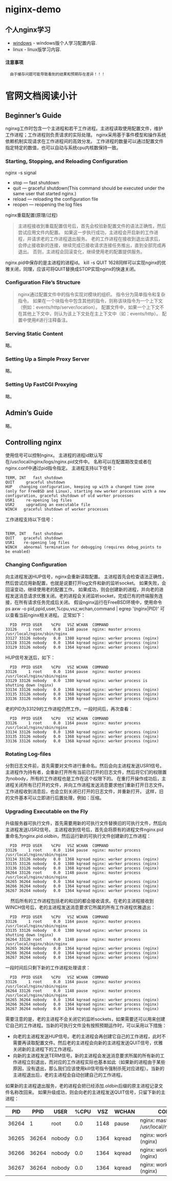 # niginx-demo
个人nginx学习
---
 * [windows](https://github.com/yubiaohyb/nginx-demo/blob/master/windows/windows.md) - windows版个人学习配置内容.
 * linux - linux版学习内容.
 
#### 注意事项 ####
```
  由于缓存问题可能导致看到的结果和预期存在差异！！！
```
# 官网文档阅读小计
## Beginner’s Guide
nginxg工作时包含一个主进程和若干工作进程。主进程读取使用配置文件，维护工作进程；工作进程则负责请求的实际处理。
nginx采用基于事件模型和操作系统依赖机制实现请求在工作进程间的高效分发。
工作进程的数量可以通过配置文件指定特定的数值，也可以自动与系统cpu内核数保持一致。

### Starting, Stopping, and Reloading Configuration
nginx -s signal
* stop — fast shutdown
* quit — graceful shutdown(This command should be executed under the same user that started nginx.)
* reload — reloading the configuration file
* reopen — reopening the log files

nginx重载配置(原理/过程)
>主进程接收到重载配置信号后，首先会校验新配置文件的语法正确性，然后尝试应用文件内配置。
>如果这一步执行成功，主进程会开启新的工作进程，并请求老的工作进程退出服务。
>老的工作进程在接收到退出请求后，会停止接收新的连接，继续完成已接收请求连接任务推出，直到全部完成再退出。
>否则，主进程会回滚变化，继续使用老的配置提供服务。

nginx.pid中保存的是主进程的进程id。
kill -s QUIT 1628同样可以实现nginx的优雅关闭，同理，应该可将QUIT替换成STOP实现nginx的快速关闭。

### Configuration File’s Structure
>nginx通过配置文件中的指令实现对模块的组织。
>指令分为简单指令和复杂指令。
>如果在一个块指令中包含其他的指令，则称该块指令为一个上下文（例如：events/http/server/location）。
>配置文件中，如果一个上下文不在其他上下文中，则认为该上下文处在主上下文中（如：events/http）。
>配置中使用#进行注释备注。

### Serving Static Content
略。

### Setting Up a Simple Proxy Server
略。

### Setting Up FastCGI Proxying
略。

## Admin’s Guide
略。

## Controlling nginx
使用信号可以控制nginx。
主进程的进程id默认写在/usr/local/nginx/logs/nginx.pid文件中。
名称可以在配置期改变或者在nginx.conf中通过pid指令指定。
主进程支持以下信号：
```
TERM, INT	fast shutdown
QUIT	 graceful shutdown
HUP	  changing configuration, keeping up with a changed time zone (only for FreeBSD and Linux), starting new worker processes with a new       configuration, graceful shutdown of old worker processes
USR1	 re-opening log files
USR2	 upgrading an executable file
WINCH	graceful shutdown of worker processes
```
工作进程支持以下信号：
```

TERM, INT	fast shutdown
QUIT	graceful shutdown
USR1	re-opening log files
WINCH	abnormal termination for debugging (requires debug_points to be enabled)
```
### Changing Configuration
向主进程发送HUP信号，nginx会重新读取配置。
主进程首先会检查语法正确性，然后尝试应用新配置，也就是说要打开log文件和新的监听socket。
如果失败，会回滚变动，继续使用老的配置工作。
如果成功，则会创建新的进程，并向老的进程发送消息请求优雅关闭。老的进程会关闭监听socket，完成已有的终端服务连接，在所有请求任务完成后关闭。
假设nginx运行在FreeBSD环境中，使用命令 ps axw -o pid,ppid,user,%cpu,vsz,wchan,command | egrep '(nginx|PID)' 可以查看当前nginx相关进程。
正常如下：
```
  PID  PPID USER    %CPU   VSZ WCHAN  COMMAND
33126     1 root     0.0  1148 pause  nginx: master process /usr/local/nginx/sbin/nginx
33127 33126 nobody   0.0  1380 kqread nginx: worker process (nginx)
33128 33126 nobody   0.0  1364 kqread nginx: worker process (nginx)
33129 33126 nobody   0.0  1364 kqread nginx: worker process (nginx)
```
HUP信号发送后，如下：
```
  PID  PPID USER    %CPU   VSZ WCHAN  COMMAND
33126     1 root     0.0  1164 pause  nginx: master process /usr/local/nginx/sbin/nginx
33129 33126 nobody   0.0  1380 kqread nginx: worker process is shutting down (nginx)
33134 33126 nobody   0.0  1368 kqread nginx: worker process (nginx)
33135 33126 nobody   0.0  1368 kqread nginx: worker process (nginx)
33136 33126 nobody   0.0  1368 kqread nginx: worker process (nginx)
```
老的PID为33129的工作进程仍然工作。一段时间后，再次查看：
```
  PID  PPID USER    %CPU   VSZ WCHAN  COMMAND
33126     1 root     0.0  1164 pause  nginx: master process /usr/local/nginx/sbin/nginx
33134 33126 nobody   0.0  1368 kqread nginx: worker process (nginx)
33135 33126 nobody   0.0  1368 kqread nginx: worker process (nginx)
33136 33126 nobody   0.0  1368 kqread nginx: worker process (nginx)
```
### Rotating Log-files
分割日志文件前，首先需要对文件进行重命名。然后会向主进程发送USR1信号。
主进程作为持有者，会重新打开所有当前已打开的日志文件，然后将它们的权限置为nobody，所有的工作进程也是工作在这个权限下的。
在重打开操作成功后，主进程关闭所有已打开的文件，并向工作进程发送消息要求他们重新打开日志文件。
工作进程收到消息后，也会立刻关闭已打开的日志文件，并重新打开。
这样，旧的文件基本可以立即进行后置处理，例如：压缩。

### Upgrading Executable on the Fly
升级服务器可执行文件，首先需要用新的可执行文件替换旧的可执行文件，然后向主进程发送USR2信号。
主进程收到信号后，首先会将原有的进程文件nginx.pid重命名为nginx.pid.oldbin，然后运行新的可执行文件创建新的工作进程：
```
  PID  PPID USER    %CPU   VSZ WCHAN  COMMAND
33126     1 root     0.0  1164 pause  nginx: master process /usr/local/nginx/sbin/nginx
33134 33126 nobody   0.0  1368 kqread nginx: worker process (nginx)
33135 33126 nobody   0.0  1380 kqread nginx: worker process (nginx)
33136 33126 nobody   0.0  1368 kqread nginx: worker process (nginx)
36264 33126 root     0.0  1148 pause  nginx: master process /usr/local/nginx/sbin/nginx
36265 36264 nobody   0.0  1364 kqread nginx: worker process (nginx)
36266 36264 nobody   0.0  1364 kqread nginx: worker process (nginx)
36267 36264 nobody   0.0  1364 kqread nginx: worker process (nginx)
```
&nbsp;&nbsp;&nbsp;&nbsp;然后所有的工作进程包括老的和旧的都会接收请求。在老的主进程接收到WINCH信号后，老的主进程发送消息要求它所属的所有工作进程优雅退出：
```
  PID  PPID USER    %CPU   VSZ WCHAN  COMMAND
33126     1 root     0.0  1164 pause  nginx: master process /usr/local/nginx/sbin/nginx
33135 33126 nobody   0.0  1380 kqread nginx: worker process is shutting down (nginx)
36264 33126 root     0.0  1148 pause  nginx: master process /usr/local/nginx/sbin/nginx
36265 36264 nobody   0.0  1364 kqread nginx: worker process (nginx)
36266 36264 nobody   0.0  1364 kqread nginx: worker process (nginx)
36267 36264 nobody   0.0  1364 kqread nginx: worker process (nginx)
```
一段时间后只剩下新的工作进程处理请求：
```
  PID  PPID USER    %CPU   VSZ WCHAN  COMMAND
33126     1 root     0.0  1164 pause  nginx: master process /usr/local/nginx/sbin/nginx
36264 33126 root     0.0  1148 pause  nginx: master process /usr/local/nginx/sbin/nginx
36265 36264 nobody   0.0  1364 kqread nginx: worker process (nginx)
36266 36264 nobody   0.0  1364 kqread nginx: worker process (nginx)
36267 36264 nobody   0.0  1364 kqread nginx: worker process (nginx)
```
需要注意的是，老的主进程不会关闭它的监听sockets，如果需要还可以用来创建它自己的工作进程。当新的可执行文件没有按照预期运作时，可以采用以下措施：
* 向老的主进程发送HUP信号。老的主进程会再创建它自己的工作进程，此时不需要再读取配置文件。然后老的主进程会向新的主进程发送QUIT信号，优雅关闭新的主进程下的工作进程。
* 向新的主进程发送TERM信号。新的主进程会发送消息要求所属的所有新的工作进程立刻退出，而对应的工作进程实际也基本如此（如果新的进程由于某些原因，没有退出，那么我们应该使用kill信号指令强制杀死对应进程）。当新的主进程退出后，老的主进程会自动创建自己的工作进程。

如果新的主进程退出服务，老的进程会把已经添加.oldbin后缀的原主进程记录文件名称改回来。
如果升级成功，则会向老的主进程发送QUIT信号，只留下新的主进程：

PID | PPID | USER | %CPU | VSZ | WCHAN | COMMAND
--- | --- | --- | --- | --- | --- | ---
36264 | 1 | root | 0.0 | 1148 | pause | nginx: master process /usr/local/nginx/sbin/nginx
36265 | 36264 | nobody | 0.0 | 1364 | kqread | nginx: worker process (nginx)
36266 | 36264 | nobody | 0.0 | 1364 | kqread | nginx: worker process (nginx)
36267 | 36264 | nobody | 0.0 | 1364 | kqread | nginx: worker process (nginx)
